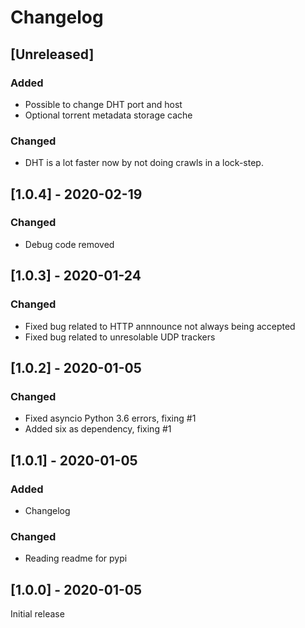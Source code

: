 # Changelog

## [Unreleased]

### Added
- Possible to change DHT port and host
- Optional torrent metadata storage cache

### Changed
- DHT is a lot faster now by not doing crawls in a lock-step.

## [1.0.4] - 2020-02-19

### Changed
- Debug code removed

## [1.0.3] - 2020-01-24

### Changed
- Fixed bug related to HTTP annnounce not always being accepted
- Fixed bug related to unresolable UDP trackers

## [1.0.2] - 2020-01-05

### Changed
- Fixed asyncio Python 3.6 errors, fixing #1
- Added six as dependency, fixing #1

## [1.0.1] - 2020-01-05

### Added
- Changelog

### Changed
- Reading readme for pypi

## [1.0.0] - 2020-01-05

Initial release

